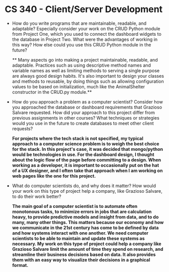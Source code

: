 # CS 340 - Client/Server Development

- How do you write programs that are maintainable, readable, and adaptable? Especially consider your work on the CRUD Python module from Project One, which you used to connect the dashboard widgets to the database in Project Two. What were the advantages of working in this way? How else could you use this CRUD Python module in the future?
    
    ** Many aspects go into making a project maintainable, readable, and adaptable. Practices such as using descriptive method names and variable names as well as limiting methods to serving a single purpose are always good design habits. It's also important to design your classes and methods to reusable, by doing things such as allowing configuration values to be based on initialization, much like the AnimalShelter constructor in the CRUD.py module.** 
    
- How do you approach a problem as a computer scientist? Consider how you approached the database or dashboard requirements that Grazioso Salvare requested. How did your approach to this project differ from previous assignments in other courses? What techniques or strategies would you use in the future to create databases to meet other client requests?
    
    **For projects where the tech stack is not specified, my typical approach to a computer science problem is to weigh the best choice for the stack. In this project's case, it was decided that mongo/python would be technologies in use. For the dashboard design, I thought about the logic flow of the page before committing to a design. When working as a developer, it is important to occasionally put on the hat of a UX designer, and I often take that approach when I am working on web pages like the one for this project.** 
    
- What do computer scientists do, and why does it matter? How would your work on this type of project help a company, like Grazioso Salvare, to do their work better?
    
    **The main goal of a computer scientist is to automate often monotonous tasks, to minimize errors in jobs that are calculation heavy, to provide predictive models and insight from data, and to do many, many other things. This matters because our economy and how we communicate in the 21st century has come to be defined by data and how systems interact with one another. We need computer scientists to be able to maintain and update these systems as necessary. My work on this type of project could help a company like Grazioso Salvare limit the amount of time they spend on research, and streamline their business decisions based on data. It also provides them with an easy way to visualize their decisions in a graphical format.**
